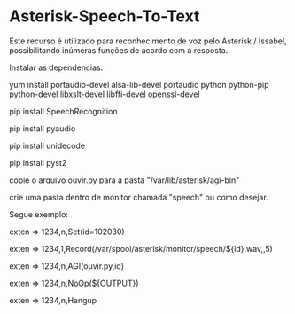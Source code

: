 # Asterisk-Speech-To-Text

Este recurso é utilizado para reconhecimento de voz pelo Asterisk / Issabel, possibilitando inúmeras funções de acordo com a resposta.


Instalar as dependencias:

yum install portaudio-devel alsa-lib-devel portaudio python python-pip python-devel libxslt-devel libffi-devel openssl-devel

pip install SpeechRecognition

pip install pyaudio

pip install unidecode

pip install pyst2

copie o arquivo ouvir.py para a pasta "/var/lib/asterisk/agi-bin"

crie uma pasta dentro de monitor chamada "speech" ou como desejar.

Segue exemplo:

exten => 1234,n,Set(id=102030)

exten => 1234,1,Record(/var/spool/asterisk/monitor/speech/${id}.wav,,5)

exten => 1234,n,AGI(ouvir.py,id)

exten => 1234,n,NoOp(${OUTPUT})

exten => 1234,n,Hangup

